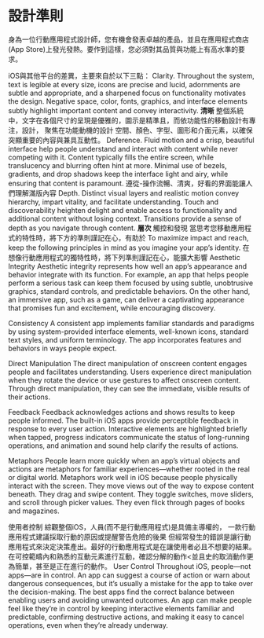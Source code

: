 # 設計準則

身為一位行動應用程式設計師，您有機會發表卓越的產品，並且在應用程式商店(App Store)上發光發熱。要作到這樣，您必須對其品質與功能上有高水準的要求。

iOS與其他平台的差異，主要來自於以下三點：
Clarity. Throughout the system, text is legible at every size, icons are precise and lucid, adornments are subtle and appropriate, and a sharpened focus on functionality motivates the design. Negative space, color, fonts, graphics, and interface elements subtly highlight important content and convey interactivity.
**清晰**
整個系統中，文字在各個尺寸的呈現是優雅的，圖示是精準且，而依功能性的移動設計有專注，設計，  聚焦在功能動機的設計
空間、顏色、字型、圖形和介面元素，以確保突顯重要的內容與兼具互動性。
Deference. Fluid motion and a crisp, beautiful interface help people understand and interact with content while never competing with it. Content typically fills the entire screen, while translucency and blurring often hint at more. Minimal use of bezels, gradients, and drop shadows keep the interface light and airy, while ensuring that content is paramount.
遵從-操作流暢、清爽，好看的界面能讓人們理解滿版內容
Depth. Distinct visual layers and realistic motion convey hierarchy, impart vitality, and facilitate understanding. Touch and discoverability heighten delight and enable access to functionality and additional content without losing context. Transitions provide a sense of depth as you navigate through content.
**層次** 觸控和發現
當思考您移動應用程式的特性時，將下方的準則謹記在心，有助於
To maximize impact and reach, keep the following principles in mind as you imagine your app’s identity.
在想像行動應用程式的獨特性時，將下列準則謹記在心，能擴大影響
Aesthetic Integrity
Aesthetic integrity represents how well an app’s appearance and behavior integrate with its function. For example, an app that helps people perform a serious task can keep them focused by using subtle, unobtrusive graphics, standard controls, and predictable behaviors. On the other hand, an immersive app, such as a game, can deliver a captivating appearance that promises fun and excitement, while encouraging discovery.

Consistency
A consistent app implements familiar standards and paradigms by using system-provided interface elements, well-known icons, standard text styles, and uniform terminology. The app incorporates features and behaviors in ways people expect.

Direct Manipulation
The direct manipulation of onscreen content engages people and facilitates understanding. Users experience direct manipulation when they rotate the device or use gestures to affect onscreen content. Through direct manipulation, they can see the immediate, visible results of their actions.

Feedback
Feedback acknowledges actions and shows results to keep people informed. The built-in iOS apps provide perceptible feedback in response to every user action. Interactive elements are highlighted briefly when tapped, progress indicators communicate the status of long-running operations, and animation and sound help clarify the results of actions.

Metaphors
People learn more quickly when an app’s virtual objects and actions are metaphors for familiar experiences—whether rooted in the real or digital world. Metaphors work well in iOS because people physically interact with the screen. They move views out of the way to expose content beneath. They drag and swipe content. They toggle switches, move sliders, and scroll through picker values. They even flick through pages of books and magazines.

使用者控制
綜觀整個iOS，人員(而不是行動應用程式)是具備主導權的， 一款行動應用程式建議採取行動的原因或提醒警告危險的後果 但經常發生的錯誤是讓行動應用程式來決定決策產出。最好的行動應用程式是在讓使用者必且不想要的結果。在可控範疇內和熟悉的互動元素進行互動，確認分解的動作<並且史的取消動作更為簡單，甚至是正在進行的動作。
User Control
Throughout iOS, people—not apps—are in control. An app can suggest a course of action or warn about dangerous consequences, but it’s usually a mistake for the app to take over the decision-making. The best apps find the correct balance between enabling users and avoiding unwanted outcomes. An app can make people feel like they’re in control by keeping interactive elements familiar and predictable, confirming destructive actions, and making it easy to cancel operations, even when they’re already underway.


